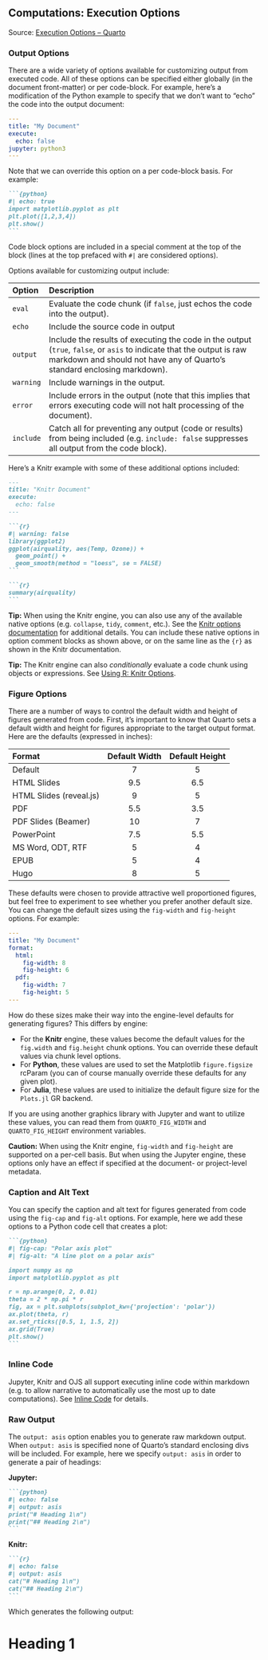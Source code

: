 ## Computations: Execution Options

Source: [Execution Options – Quarto](https://quarto.org/docs/computations/execution-options.html)

### Output Options

There are a wide variety of options available for customizing output from executed code. All of these options can be specified either globally (in the document front-matter) or per code-block. For example, here’s a modification of the Python example to specify that we don’t want to “echo” the code into the output document:

```yaml
---
title: "My Document"
execute:
  echo: false
jupyter: python3
---
```

Note that we can override this option on a per code-block basis. For example:

````markdown
```{python}
#| echo: true
import matplotlib.pyplot as plt
plt.plot([1,2,3,4])
plt.show()
```
````

Code block options are included in a special comment at the top of the block (lines at the top prefaced with `#|` are considered options).

Options available for customizing output include:

| Option    | Description                                                                                                                                           |
| :-------- | :---------------------------------------------------------------------------------------------------------------------------------------------------- |
| `eval`    | Evaluate the code chunk (if `false`, just echos the code into the output).                                                                            |
| `echo`    | Include the source code in output                                                                                                                     |
| `output`  | Include the results of executing the code in the output (`true`, `false`, or `asis` to indicate that the output is raw markdown and should not have any of Quarto’s standard enclosing markdown). |
| `warning` | Include warnings in the output.                                                                                                                       |
| `error`   | Include errors in the output (note that this implies that errors executing code will not halt processing of the document).                              |
| `include` | Catch all for preventing any output (code or results) from being included (e.g. `include: false` suppresses all output from the code block).            |

Here’s a Knitr example with some of these additional options included:

````markdown
---
title: "Knitr Document"
execute:
  echo: false
---

```{r}
#| warning: false
library(ggplot2)
ggplot(airquality, aes(Temp, Ozone)) +
  geom_point() +
  geom_smooth(method = "loess", se = FALSE)
```

```{r}
summary(airquality)
```
````

**Tip:** When using the Knitr engine, you can also use any of the available native options (e.g. `collapse`, `tidy`, `comment`, etc.). See the [Knitr options documentation](https://yihui.org/knitr/options/) for additional details. You can include these native options in option comment blocks as shown above, or on the same line as the `{r}` as shown in the Knitr documentation.

**Tip:** The Knitr engine can also *conditionally* evaluate a code chunk using objects or expressions. See [Using R: Knitr Options](https://quarto.org/docs/computations/r.html#chunk-options).

### Figure Options

There are a number of ways to control the default width and height of figures generated from code. First, it’s important to know that Quarto sets a default width and height for figures appropriate to the target output format. Here are the defaults (expressed in inches):

| Format                      | Default Width | Default Height |
| :-------------------------- | :-----------: | :------------: |
| Default                     |      7        |       5        |
| HTML Slides                 |      9.5      |      6.5       |
| HTML Slides (reveal.js)     |      9        |       5        |
| PDF                         |      5.5      |      3.5       |
| PDF Slides (Beamer)         |      10       |       7        |
| PowerPoint                  |      7.5      |      5.5       |
| MS Word, ODT, RTF           |      5        |       4        |
| EPUB                        |      5        |       4        |
| Hugo                        |      8        |       5        |

These defaults were chosen to provide attractive well proportioned figures, but feel free to experiment to see whether you prefer another default size. You can change the default sizes using the `fig-width` and `fig-height` options. For example:

```yaml
---
title: "My Document"
format:
  html:
    fig-width: 8
    fig-height: 6
  pdf:
    fig-width: 7
    fig-height: 5
---
```

How do these sizes make their way into the engine-level defaults for generating figures? This differs by engine:

*   For the **Knitr** engine, these values become the default values for the `fig.width` and `fig.height` chunk options. You can override these default values via chunk level options.
*   For **Python**, these values are used to set the Matplotlib `figure.figsize` rcParam (you can of course manually override these defaults for any given plot).
*   For **Julia**, these values are used to initialize the default figure size for the `Plots.jl` GR backend.

If you are using another graphics library with Jupyter and want to utilize these values, you can read them from `QUARTO_FIG_WIDTH` and `QUARTO_FIG_HEIGHT` environment variables.

**Caution:** When using the Knitr engine, `fig-width` and `fig-height` are supported on a per-cell basis. But when using the Jupyter engine, these options only have an effect if specified at the document- or project-level metadata.

### Caption and Alt Text

You can specify the caption and alt text for figures generated from code using the `fig-cap` and `fig-alt` options. For example, here we add these options to a Python code cell that creates a plot:

````markdown
```{python}
#| fig-cap: "Polar axis plot"
#| fig-alt: "A line plot on a polar axis"

import numpy as np
import matplotlib.pyplot as plt

r = np.arange(0, 2, 0.01)
theta = 2 * np.pi * r
fig, ax = plt.subplots(subplot_kw={'projection': 'polar'})
ax.plot(theta, r)
ax.set_rticks([0.5, 1, 1.5, 2])
ax.grid(True)
plt.show()
```
````

### Inline Code

Jupyter, Knitr and OJS all support executing inline code within markdown (e.g. to allow narrative to automatically use the most up to date computations). See [Inline Code](https://quarto.org/docs/computations/inline-code.html) for details.

### Raw Output

The `output: asis` option enables you to generate raw markdown output. When `output: asis` is specified none of Quarto’s standard enclosing divs will be included. For example, here we specify `output: asis` in order to generate a pair of headings:

**Jupyter:**
````markdown
```{python}
#| echo: false
#| output: asis
print("# Heading 1\n")
print("## Heading 2\n")
```
````

**Knitr:**
````markdown
```{r}
#| echo: false
#| output: asis
cat("# Heading 1\n")
cat("## Heading 2\n")
```
````

Which generates the following output:

# Heading 1


